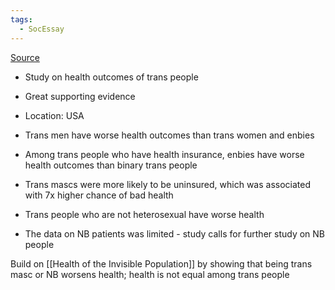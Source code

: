```yaml
---
tags:
  - SocEssay
---
```


[Source](https://journals.plos.org/plosone/article?id=10.1371/journal.pone.0228765#sec009)

- Study on health outcomes of trans people
- Great supporting evidence
- Location: USA

- Trans men have worse health outcomes than trans women and enbies
- Among trans people who have health insurance, enbies have worse health outcomes than binary trans people
- Trans mascs were more likely to be uninsured, which was associated with 7x higher chance of bad health
- Trans people who are not heterosexual have worse health
- The data on NB patients was limited - study calls for further study on NB people

Build on [[Health of the Invisible Population]] by showing that being trans masc or NB worsens health; health is not equal among trans people